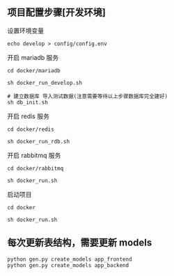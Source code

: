 ## 项目配置步骤[开发环境]

设置环境变量
```
echo develop > config/config.env
```

开启 mariadb 服务
```
cd docker/mariadb

sh docker_run_develop.sh

# 建立数据库 导入测试数据(注意需要等待以上步骤数据库完全建好)
sh db_init.sh
```

开启 redis 服务
```
cd docker/redis

sh docker_run_rdb.sh
```

开启 rabbitmq 服务
```
cd docker/rabbitmq

sh docker_run.sh
```

启动项目
```
cd docker

sh docker_run.sh
```


## 每次更新表结构，需要更新 models
```
python gen.py create_models app_frontend
python gen.py create_models app_backend
```
